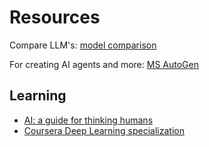 # Resources

Compare LLM's:
[model comparison](https://lmsys.org/)

For creating AI agents and more:
[MS AutoGen](https://microsoft.github.io/autogen/stable/)

## Learning

- [AI: a guide for thinking humans](https://www.google.dk/books/edition/Artificial_Intelligence/VfSIDwAAQBAJ?hl=en&gbpv=1&printsec=frontcover)
- [Coursera Deep Learning specialization](https://www.coursera.org/specializations/deep-learning)

